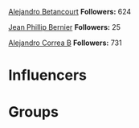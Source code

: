
[Alejandro Betancourt](https://twitter.com/AlejoBt)
**Followers:** 624


[Jean Phillip Bernier](https://twitter.com/jean_p_bernier)
**Followers:** 25


[Alejandro Correa B](https://twitter.com/albahnsen)
**Followers:** 731

<!-- TITLE: Communities -->
<!-- SUBTITLE: A quick summary of Communities -->

# Influencers
<div class=influencers>


</div>

# Groups
<div class=groups>


</div>

